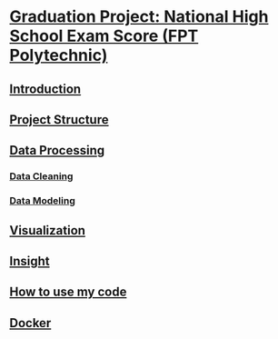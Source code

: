 # <u>**Graduation Project: National High School Exam Score (FPT Polytechnic)**</u>
## <u>**Introduction**</u>
## <u>**Project Structure**</u>
## <u>**Data Processing**</u>
### <u>**Data Cleaning**</u>
### <u>**Data Modeling**</u>
## <u>**Visualization**</u>
## <u>**Insight**</u>
## <u>**How to use my code**</u>
## <u>**Docker**</u>


